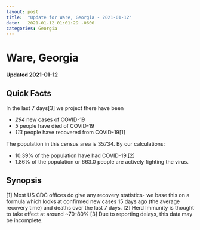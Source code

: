 ```yaml
---
layout: post
title:  "Update for Ware, Georgia - 2021-01-12"
date:   2021-01-12 01:01:29 -0600
categories: Georgia
---
```


# Ware, Georgia
#### Updated 2021-01-12

## Quick Facts

In the last 7 days[3] we project there have been
- *294* new cases of COVID-19
- *5* people have died of COVID-19
- *113* people have recovered from COVID-19[1]

The population in this census area is 35734. By our calculations:
- 10.39% of the population have had COVID-19.[2]
- 1.86% of the population or 663.0 people are actively fighting the virus.

## Synopsis




[1] Most US CDC offices do give any recovery statistics- we base this on a formula which looks at confirmed new cases
15 days ago (the average recovery time) and deaths over the last 7 days.
[2] Herd Immunity is thought to take effect at around ~70-80%
[3] Due to reporting delays, this data may be incomplete. 
    
